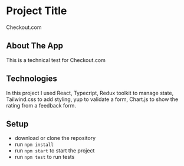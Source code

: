 # Project Title
Checkout.com

## About The App
This is a technical test for Checkout.com

## Technologies
In this project I used React, Typecript, Redux toolkit to manage state, Tailwind.css to add styling, yup to validate a form, Chart.js to show the rating from a feedback form.

## Setup
- download or clone the repository
- run `npm install`
- run `npm start` to start the project
- run `npm test` to run tests

